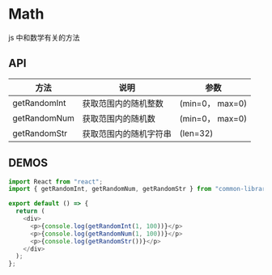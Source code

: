 # Math

js 中和数学有关的方法

## API

| 方法         | 说明                   | 参数            |
| ------------ | ---------------------- | --------------- |
| getRandomInt | 获取范围内的随机整数   | (min=0， max=0) |
| getRandomNum | 获取范围内的随机数     | (min=0， max=0) |
| getRandomStr | 获取范围内的随机字符串 | (len=32)        |

## DEMOS

```js
import React from "react";
import { getRandomInt, getRandomNum, getRandomStr } from "common-library-js";

export default () => {
  return (
    <div>
      <p>{console.log(getRandomInt(1, 100))}</p>
      <p>{console.log(getRandomNum(1, 100))}</p>
      <p>{console.log(getRandomStr())}</p>
    </div>
  );
};
```

